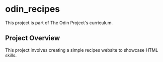 

# odin_recipes

This project is part of The Odin Project's curriculum.

## Project Overview 

This project involves creating a simple recipes website to showcase HTML skills.


